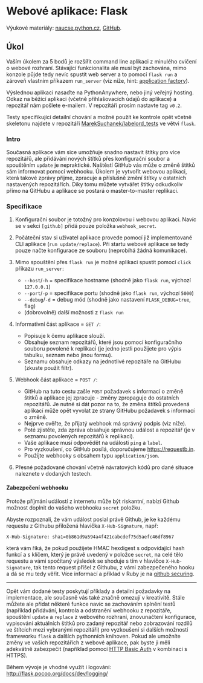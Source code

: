 Webové aplikace: Flask
======================

Výukové materiály:
[naucse.python.cz](http://naucse.python.cz/2017/mipyt-zima/intro/flask/),
[GitHub](https://github.com/pyvec/naucse.python.cz/tree/master/lessons/intro/flask).

Úkol
----

Vaším úkolem za 5 bodů je rozšířit command line aplikaci z minulého
cvičení o webové rozhraní. Stávající funkcionalita ale musí být zachována,
mimo konzole půjde tedy nevíc spustit web server a to pomocí `flask run` a
zároveň vlastním příkazem `run_server` (viz níže, hint: [application factory](http://flask.pocoo.org/docs/0.12/patterns/appfactories/)).

Výslednou aplikaci nasaďte na PythonAnywhere, nebo jiný veřejný hosting.
Odkaz na běžící aplikaci (včetně přihlašovacích údajů do aplikace) a
repozitář nám pošlete e-mailem. V repozitáři prosím nastavte tag `v0.2`.

Testy specifikující detailní chování a možné použít ke kontrole opět včetně
skeletonu najdete v repozitáři [MarekSuchanek/labelord_tests](https://github.com/MarekSuchanek/labelord_tests)
ve větvi `flask`.

### Intro

Současná aplikace vám sice umožňuje snadno nastavit štítky pro více
repozitářů, ale přidávání nových štítků přes konfigurační soubor a spouštěním
`update` je nepraktické. Naštěstí GitHub vás může o změně štítků sám
informovat pomocí webhooku. Úkolem je vytvořit webovou aplikaci, která
takové zprávy přijme, zpracuje a příslušně změní štítky v ostatních
nastavených repozitářích. Díky tomu můžete vytvářet štítky odkudkoliv
přímo na GitHubu a aplikace se postará o master-to-master replikaci.

### Specifikace

1. Konfigurační soubor je totožný pro konzolovou i webovou aplikaci. Navíc
   se v sekci `[github]` přidá pouze položka `webhook_secret`.

2. Počáteční stav si uživatel aplikace provede pomocí již implementované
   CLI aplikace (`run update/replace`). Při startu webové aplikace se tedy
   pouze načte konfigurace ze souboru (neprobíhá žádná komunikace).

3. Mimo spouštění přes `flask run` je možné aplikaci spustit pomocí `click` příkazu `run_server`:
    * `--host`/`-h` = specifikace hostname (shodně jako `flask run`, výchozí `127.0.0.1`)
    * `--port`/`-p` = specifikace portu (shodně jako `flask run`, výchozí `5000`)
    * `--debug`/`-d` = debug mód (shodně jako nastavení `FLASK_DEBUG=true`, flag)
    * (dobrovolně) další možnosti z `flask run`

4. Informativní část aplikace = `GET /`:
    * Popisuje k čemu aplikace slouží.
    * Obsahuje seznam repozitářů, které jsou pomocí konfiguračního souboru
      povolené k replikaci (je jedno jestli použijete pro výpis tabulku,
      seznam nebo jinou formu).
    * Seznamu obsahuje odkazy na jednotlivé repozitáře na GitHubu (zkuste
      použít filtr).

5. Webhook část aplikace = `POST /`:
    * GitHub na tuto cestu zašle `POST` požadavek s informací o změně
      štítků a aplikace jej zpracuje - změny zpropaguje do ostatních repozitářů.
      Je nutné si dát pozor na to, že změna štítků provedená aplikací může opět
      vyvolat ze strany GitHubu požadavek s informací o změně.
    * Nejprve ověřte, že přijatý webhook má správný podpis (viz níže).
    * Poté zjistěte, zda zpráva obsahuje správnou událost a repozitář
      (je v seznamu povolených repozitářů k replikaci).
    * Vaše aplikace musí odpovědět na události `ping` a `label`.
    * Pro vyzkoušení, co GitHub posílá, doporučujeme https://requestb.in.
    * Použijte webhooky s obsahem typu `application/json`.

6. Přesné požadované chování včetně návratových kódů pro dané situace
   naleznete v dodaných testech.

#### Zabezpečení webhooku

Protože příjmání událostí z internetu může být riskantní,
nabízí Github možnost doplnit do vašeho webhooku `secret` položku.

Abyste rozpoznali, že vám událost poslal právě Github, je ke každému
requestu z Githubu přiložená hlavička `X-Hub-Signature`, např:
```
X-Hub-Signature: sha1=0b861d9a594a4f421cabcdef75d5aefc46df8967
```
která vám říká, že pokud použijete HMAC hexdigest
s odpovídající hash funkcí a s klíčem, který je právě uvedený v položce `secret`,
na celé tělo requestu a vámi spočítaný výsledek se shoduje s tím v hlavičce
`X-Hub-Signature`, tak tento request přišel z Githubu, z vámi zabezpečeného hooku
a dá se mu tedy věřit.
Více informací a příklad v Ruby je na [github securing].

[webhook]: https://developer.github.com/webhooks/
[github securing]: https://developer.github.com/webhooks/securing/

------------------------------------------------------------------------

Opět vám dodané testy poskytují příklady a detailní požadavky na implementace,
ale současně vás také značně omezují v kreativitě. Stále můžete ale přidat
některé funkce navíc se zachováním splnění testů (například přidávání,
kontrola a odstranění webhooku z repozitáře, spouštění `update` a `replace`
z webového rozhraní, znovunačtení konfigurace, vypisování aktuálních štítků
pro zadaný repozitář nebo  zobrazování rozdílů ve štítcích mezi vybranými
repozitáři) pro vyzkoušení si dalších možností  frameworku `flask` a dalších
pythonních knihoven. Pokud ale umožníte změny ve vašich repozitářích z
webové aplikace, pak byste ji měli adekvátně zabezpečit (například pomocí
[HTTP Basic Auth](https://en.wikipedia.org/wiki/Basic_access_authentication)
v kombinaci s HTTPS).

Během vývoje je vhodné využít i logování: http://flask.pocoo.org/docs/dev/logging/
